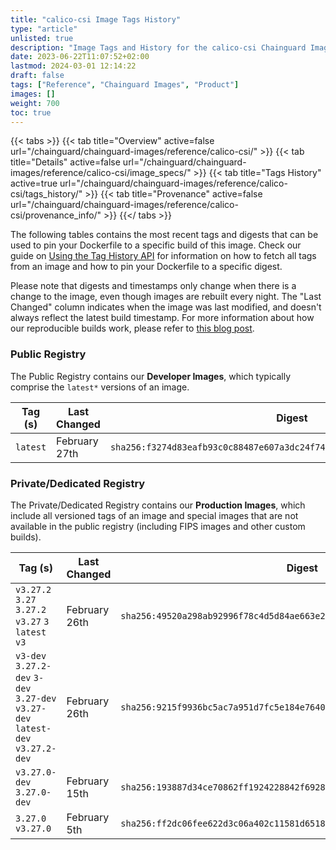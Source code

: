 ```yaml
---
title: "calico-csi Image Tags History"
type: "article"
unlisted: true
description: "Image Tags and History for the calico-csi Chainguard Image"
date: 2023-06-22T11:07:52+02:00
lastmod: 2024-03-01 12:14:22
draft: false
tags: ["Reference", "Chainguard Images", "Product"]
images: []
weight: 700
toc: true
---
```


{{< tabs >}}
{{< tab title="Overview" active=false url="/chainguard/chainguard-images/reference/calico-csi/" >}}
{{< tab title="Details" active=false url="/chainguard/chainguard-images/reference/calico-csi/image_specs/" >}}
{{< tab title="Tags History" active=true url="/chainguard/chainguard-images/reference/calico-csi/tags_history/" >}}
{{< tab title="Provenance" active=false url="/chainguard/chainguard-images/reference/calico-csi/provenance_info/" >}}
{{</ tabs >}}

The following tables contains the most recent tags and digests that can be used to pin your Dockerfile to a specific build of this image. Check our guide on [Using the Tag History API](/chainguard/chainguard-images/using-the-tag-history-api/) for information on how to fetch all tags from an image and how to pin your Dockerfile to a specific digest.

Please note that digests and timestamps only change when there is a change to the image, even though images are rebuilt every night. The "Last Changed" column indicates when the image was last modified, and doesn't always reflect the latest build timestamp. For more information about how our reproducible builds work, please refer to [this blog post](https://www.chainguard.dev/unchained/reproducing-chainguards-reproducible-image-builds).

### Public Registry
The Public Registry contains our **Developer Images**, which typically comprise the `latest*` versions of an image.

| Tag (s)   | Last Changed  | Digest                                                                    |
|-----------|---------------|---------------------------------------------------------------------------|
|  `latest` | February 27th | `sha256:f3274d83eafb93c0c88487e607a3dc24f7484aaf1aa026676f9d45746ae82e24` |


### Private/Dedicated Registry
The Private/Dedicated Registry contains our **Production Images**, which include all versioned tags of an image and special images that are not available in the public registry (including FIPS images and other custom builds).

| Tag (s)                                                                          | Last Changed  | Digest                                                                    |
|----------------------------------------------------------------------------------|---------------|---------------------------------------------------------------------------|
|  `v3.27.2` `3.27` `3.27.2` `v3.27` `3` `latest` `v3`                             | February 26th | `sha256:49520a298ab92996f78c4d5d84ae663e21457303d8da2dabe69c83ce683aeecb` |
|  `v3-dev` `3.27.2-dev` `3-dev` `3.27-dev` `v3.27-dev` `latest-dev` `v3.27.2-dev` | February 26th | `sha256:9215f9936bc5ac7a951d7fc5e184e7640a2e2667ae45c4212ccd3dd47dbc23c0` |
|  `v3.27.0-dev` `3.27.0-dev`                                                      | February 15th | `sha256:193887d34ce70862ff1924228842f6928cb2771e1f4fd2c5567f8a2de4076a88` |
|  `3.27.0` `v3.27.0`                                                              | February 5th  | `sha256:ff2dc06fee622d3c06a402c11581d6518350b47a8c511f8b4a8837a5bfc578e8` |

